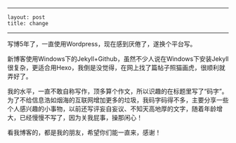  ---
    layout: post
    title: change
 ---

 写博5年了，一直使用Wordpress，现在感到厌倦了，遂换个平台写。
 
 新博客使用Windows下的Jekyll+Github，虽然不少人说在Windows下安装Jekyll很复杂，更适合用Hexo，我倒是没觉得，在网上找了篇帖子照猫画虎，很顺利就弄好了。
 
 我的水平，一直不敢自称写作，顶多算个作文，所以识趣的在标题里写了“码字”。为了不给信息浩如烟海的互联网增加更多的垃圾，我码字码得不多，主要分享一些个人感兴趣的小事物，以前还写评妄自妄议、不知天高地厚的文字，随着年龄增大，已经慢慢不写了，因为关我屁事，操那闲心！
 
 看我博客的，都是我的朋友，希望你们能一直来，感谢！

